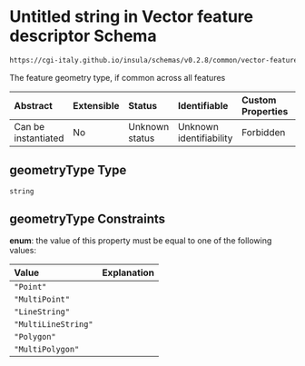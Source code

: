 # Untitled string in Vector feature descriptor Schema

```txt
https://cgi-italy.github.io/insula/schemas/v0.2.8/common/vector-feature-descriptor.schema.json#/properties/geometryType
```

The feature geometry type, if common across all features

| Abstract            | Extensible | Status         | Identifiable            | Custom Properties | Additional Properties | Access Restrictions | Defined In                                                                                                             |
| :------------------ | :--------- | :------------- | :---------------------- | :---------------- | :-------------------- | :------------------ | :--------------------------------------------------------------------------------------------------------------------- |
| Can be instantiated | No         | Unknown status | Unknown identifiability | Forbidden         | Allowed               | none                | [vector-feature-descriptor.schema.json\*](schemas/common/vector-feature-descriptor.schema.json) |

## geometryType Type

`string`

## geometryType Constraints

**enum**: the value of this property must be equal to one of the following values:

| Value               | Explanation |
| :------------------ | :---------- |
| `"Point"`           |             |
| `"MultiPoint"`      |             |
| `"LineString"`      |             |
| `"MultiLineString"` |             |
| `"Polygon"`         |             |
| `"MultiPolygon"`    |             |
